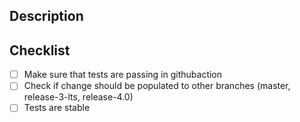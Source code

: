 <!-- Please make sure that PR is also created for other branches (if applicable) -->
## Description
<!-- Describe your changes in detail -->
<!-- If available add test ticket number from Xray -->

## Checklist
<!-- Go over all the following points, and put an `x` in all the boxes that apply -->
- [ ] Make sure that tests are passing in githubaction
- [ ] Check if change should be populated to other branches (master, release-3-lts, release-4.0)
- [ ] Tests are stable
